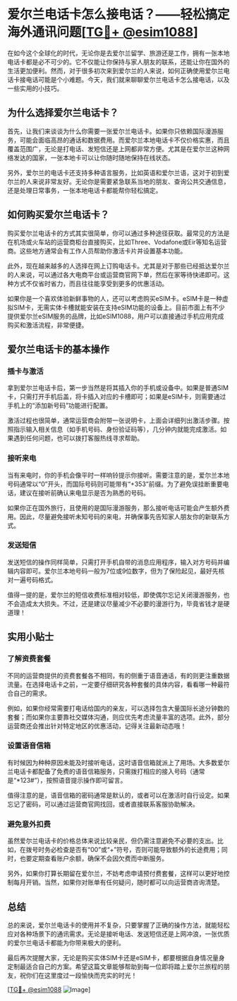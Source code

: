 # 爱尔兰电话卡怎么接电话？——轻松搞定海外通讯问题[[TG💪+ @esim1088](https://t.me/s/esim1088)]

在如今这个全球化的时代，无论你是去爱尔兰留学、旅游还是工作，拥有一张本地电话卡都是必不可少的。它不仅能让你保持与家人朋友的联系，还能让你在国外的生活更加便利。然而，对于很多初次来到爱尔兰的人来说，如何正确使用爱尔兰电话卡接电话可能是个小难题。今天，我们就来聊聊爱尔兰电话卡怎么接电话，以及一些实用的小技巧。

## 为什么选择爱尔兰电话卡？

首先，让我们来谈谈为什么你需要一张爱尔兰电话卡。如果你只依赖国际漫游服务，可能会面临高昂的通话和数据费用。而爱尔兰本地电话卡不仅价格实惠，而且覆盖范围广，无论是打电话、发短信还是上网都非常方便。尤其是在爱尔兰这种网络发达的国家，一张本地卡可以让你随时随地保持在线状态。

另外，爱尔兰的电话卡还支持多种语言服务，比如英语和爱尔兰语，这对于初到爱尔兰的人来说非常友好。无论你是需要紧急联系当地的朋友、查询公共交通信息，还是处理日常事务，一张本地电话卡都能帮你轻松搞定。

## 如何购买爱尔兰电话卡？

购买爱尔兰电话卡的方式其实很简单，你可以通过多种途径获取。最常见的方法是在机场或火车站的运营商柜台直接购买，比如Three、Vodafone或Eir等知名运营商。这些地方通常会有工作人员帮助你激活卡片并设置基本功能。

此外，现在越来越多的人选择在网上订购电话卡。尤其是对于那些已经抵达爱尔兰的人来说，可以通过各大电商平台或运营商官网下单，然后在家等待快递即可。这种方式不仅省时省力，而且往往能享受到更多的优惠活动。

如果你是一个喜欢体验新鲜事物的人，还可以考虑购买eSIM卡。eSIM卡是一种虚拟SIM卡，无需实体卡槽就能安装在支持eSIM功能的设备上。目前市面上有不少提供爱尔兰eSIM服务的品牌，比如eSIM1088，用户可以直接通过手机应用完成购买和激活流程，非常便捷。

## 爱尔兰电话卡的基本操作

### 插卡与激活

拿到爱尔兰电话卡后，第一步当然是将其插入你的手机或设备中。如果是普通SIM卡，只需打开手机后盖，将卡插入对应的卡槽即可；如果是eSIM卡，则需要通过手机上的“添加新号码”功能进行配置。

激活过程也很简单，通常运营商会附带一张说明卡，上面会详细列出激活步骤。按照指示输入相关信息（如手机号码、身份验证码等），几分钟内就能完成激活。如果遇到任何问题，也可以拨打客服热线寻求帮助。

### 接听来电

当有来电时，你的手机会像平时一样响铃提示你接听。需要注意的是，爱尔兰本地号码通常以“0”开头，而国际号码则可能带有“+353”前缀。为了避免误挂断重要电话，建议在接听前确认来电显示是否为熟悉的号码。

如果你正在国外旅行，且使用的是国际漫游服务，那么接听电话可能会产生额外费用。因此，尽量避免接听未知号码的来电，并确保事先告知家人朋友你的新联系方式。

### 发送短信

发送短信的操作同样简单，只需打开手机自带的消息应用程序，输入对方号码并编辑内容即可。爱尔兰本地号码一般为7位或9位数字，但为了保险起见，最好先核对一遍号码格式。

值得一提的是，爱尔兰的短信收费标准相对较低，即使偶尔忘记关闭漫游服务，也不会造成太大损失。不过，还是建议尽量减少不必要的漫游行为，毕竟省钱才是硬道理！

## 实用小贴士

### 了解资费套餐

不同的运营商提供的资费套餐各不相同，有的侧重于语音通话，有的则更注重数据流量。在选择电话卡之前，一定要仔细研究各种套餐的具体内容，看看哪一种最符合自己的需求。

例如，如果你经常需要打电话给国内的亲友，可以选择包含大量国际长途分钟数的套餐；而如果你主要靠社交媒体沟通，则应优先考虑流量丰富的选项。此外，部分运营商还会推出针对特定地区的优惠活动，记得关注最新动态哦！

### 设置语音信箱

有时候因为种种原因未能及时接听电话，这时语音信箱就派上了用场。大多数爱尔兰电话卡都配备了免费的语音信箱服务，只需拨打相应的接入号码（通常是“*123#”），按照语音提示操作即可留言。

值得注意的是，语音信箱的密码通常是默认的，或者可以在激活时自行设定。如果忘记了密码，可以通过运营商官网找回，或者直接联系客服协助解决。

### 避免意外扣费

虽然爱尔兰电话卡的价格总体来说比较亲民，但仍需注意避免不必要的支出。比如，在拨号时务必检查是否有“00”或“+”符号，否则可能导致额外的长途费用；同时，也要定期查看账户余额，确保不会因欠费而中断服务。

另外，如果你打算长期留在爱尔兰，不妨考虑申请预付费套餐，这样可以更好地控制每月开销。当然，如果你对账单有任何疑问，随时都可以向运营商咨询清楚。

## 总结

总的来说，爱尔兰电话卡的使用并不复杂，只要掌握了正确的操作方法，就能轻松应对各种场景下的通讯需求。无论是接听电话、发送短信还是上网冲浪，一张优质的爱尔兰电话卡都能为你带来极大的便利。

最后再次提醒大家，无论是购买实体SIM卡还是eSIM卡，都要根据自身情况量身定制最适合自己的方案。希望这篇文章能够帮助到每一位即将踏上爱尔兰旅程的朋友，祝你们在这里度过一段愉快而充实的时光！

[[TG💪+ @esim1088](https://t.me/s/esim1088) ![Image](https://i.postimg.cc/4NQfJmqS/Snipaste-2025-05-13-00-14-12.png)]
